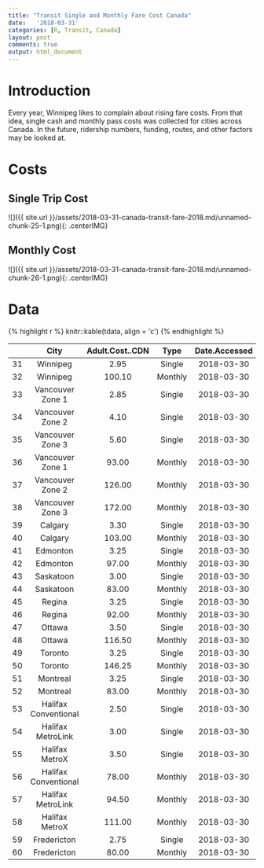```yaml
---
title: "Transit Single and Monthly Fare Cost Canada"
date:   '2018-03-31'
categories: [R, Transit, Canada]
layout: post
comments: true
output: html_document
---
```


# Introduction

Every year, Winnipeg likes to complain about rising fare costs.  From that idea, single cash and monthly pass costs was collected for cities across Canada.  In the future, ridership numbers, funding, routes, and other factors may be looked at.

# Costs



## Single Trip Cost

![]({{ site.url }}/assets/2018-03-31-canada-transit-fare-2018.md/unnamed-chunk-25-1.png){: .centerIMG}

## Monthly Cost

![]({{ site.url }}/assets/2018-03-31-canada-transit-fare-2018.md/unnamed-chunk-26-1.png){: .centerIMG}

# Data


{% highlight r %}
knitr::kable(tdata, align = 'c')
{% endhighlight %}

<div class="table-wrapper" markdown="block">

|   |         City         | Adult.Cost..CDN |  Type   | Date.Accessed |                                                                            Fare.Site                                                                             | Year |
|:--|:--------------------:|:---------------:|:-------:|:-------------:|:----------------------------------------------------------------------------------------------------------------------------------------------------------------:|:----:|
|31 |       Winnipeg       |      2.95       | Single  |  2018-03-30   |                                              [Link](http://winnipegtransit.com/en/fares/say-hello-to-peggo/transit-fares/)                                               | 2018 |
|32 |       Winnipeg       |     100.10      | Monthly |  2018-03-30   |                                              [Link](http://winnipegtransit.com/en/fares/say-hello-to-peggo/transit-fares/  )                                             | 2018 |
|33 |   Vancouver Zone 1   |      2.85       | Single  |  2018-03-30   |                                                   [Link](https://www.translink.ca/Fares-and-Passes/Single-Fares.aspx)                                                    | 2018 |
|34 |   Vancouver Zone 2   |      4.10       | Single  |  2018-03-30   |                                                   [Link](https://www.translink.ca/Fares-and-Passes/Single-Fares.aspx)                                                    | 2018 |
|35 |   Vancouver Zone 3   |      5.60       | Single  |  2018-03-30   |                                                   [Link](https://www.translink.ca/Fares-and-Passes/Single-Fares.aspx)                                                    | 2018 |
|36 |   Vancouver Zone 1   |      93.00      | Monthly |  2018-03-30   |                                                   [Link](https://www.translink.ca/Fares-and-Passes/Monthly-Pass.aspx)                                                    | 2018 |
|37 |   Vancouver Zone 2   |     126.00      | Monthly |  2018-03-30   |                                                   [Link](https://www.translink.ca/Fares-and-Passes/Monthly-Pass.aspx)                                                    | 2018 |
|38 |   Vancouver Zone 3   |     172.00      | Monthly |  2018-03-30   |                                                   [Link](https://www.translink.ca/Fares-and-Passes/Monthly-Pass.aspx)                                                   | 2018 |
|39 |       Calgary        |      3.30       | Single  |  2018-03-30   | [Link](http://www.calgary.ca/CFOD/Finance/Pages/Plans-Budgets-and-Financial-Reports/user-fees-and-rates.aspx?redirect=/ca/fs/pages/plans-budgets-and-financial-reports/) | 2018 |
|40 |       Calgary        |     103.00      | Monthly |  2018-03-30   | [Link](http://www.calgary.ca/CFOD/Finance/Pages/Plans-Budgets-and-Financial-Reports/user-fees-and-rates.aspx?redirect=/ca/fs/pages/plans-budgets-and-financial-reports/) | 2018 |
|41 |       Edmonton       |      3.25       | Single  |  2018-03-30   |                                                          [Link](https://www.edmonton.ca/ets/fares-passes.aspx)                                                           | 2018 |
|42 |       Edmonton       |      97.00      | Monthly |  2018-03-30   |                                                          [Link](https://www.edmonton.ca/ets/fares-passes.aspx)                                                           | 2018 |
|43 |      Saskatoon       |      3.00       | Single  |  2018-03-30   |                                                            [Link](https://transit.saskatoon.ca/fares-passes)                                                             | 2018 |
|44 |      Saskatoon       |      83.00      | Monthly |  2018-03-30   |                                                 [Link](https://transit.saskatoon.ca/fares-passes/monthly-annual-passes)                                                  | 2018 |
|45 |        Regina        |      3.25       | Single  |  2018-03-30   |                                        [Link](https://www.regina.ca/residents/transit-services/regina-transit/choose-your-fare/)                                         | 2018 |
|46 |        Regina        |      92.00      | Monthly |  2018-03-30   |                                        [Link](https://www.regina.ca/residents/transit-services/regina-transit/choose-your-fare/)                                         | 2018 |
|47 |        Ottawa        |      3.50       | Single  |  2018-03-30   |                                                        [Link](http://www.octranspo.com/tickets-and-passes/fares)                                                         | 2018 |
|48 |        Ottawa        |     116.50      | Monthly |  2018-03-30   |                                                        [Link](http://www.octranspo.com/tickets-and-passes/fares)                                                         | 2018 |
|49 |       Toronto        |      3.25       | Single  |  2018-03-30   |                                                      [Link](https://www.ttc.ca/Fares_and_passes/Prices/Prices.jsp)                                                       | 2018 |
|50 |       Toronto        |     146.25      | Monthly |  2018-03-30   |                                                      [Link](https://www.ttc.ca/Fares_and_passes/Prices/Prices.jsp)                                                       | 2018 |
|51 |       Montreal       |      3.25       | Single  |  2018-03-30   |                                                      [Link](http://www.stm.info/en/info/fares/transit-fares/1-trip)                                                      | 2018 |
|52 |       Montreal       |      83.00      | Monthly |  2018-03-30   |                                                   [Link](http://www.stm.info/en/info/fares/transit-fares/monthly-pass)                                                   | 2018 |
|53 | Halifax Conventional |      2.50       | Single  |  2018-03-30   |                                            [Link](https://www.halifax.ca/transportation/halifax-transit/fares-tickets-passes)                                            | 2018 |
|54 |  Halifax MetroLink   |      3.00       | Single  |  2018-03-30   |                                            [Link](https://www.halifax.ca/transportation/halifax-transit/fares-tickets-passes)                                            | 2018 |
|55 |    Halifax MetroX    |      3.50       | Single  |  2018-03-30   |                                            [Link](https://www.halifax.ca/transportation/halifax-transit/fares-tickets-passes)                                            | 2018 |
|56 | Halifax Conventional |      78.00      | Monthly |  2018-03-30   |                                            [Link](https://www.halifax.ca/transportation/halifax-transit/fares-tickets-passes)                                            | 2018 |
|57 |  Halifax MetroLink   |      94.50      | Monthly |  2018-03-30   |                                            [Link](https://www.halifax.ca/transportation/halifax-transit/fares-tickets-passes)                                            | 2018 |
|58 |    Halifax MetroX    |     111.00      | Monthly |  2018-03-30   |                                            [Link](https://www.halifax.ca/transportation/halifax-transit/fares-tickets-passes)                                            | 2018 |
|59 |     Fredericton      |      2.75       | Single  |  2018-03-30   |                                                            [Link](http://www.fredericton.ca/en/transit/fares)                                                            | 2018 |
|60 |     Fredericton      |      80.00      | Monthly |  2018-03-30   |                                                            [Link](http://www.fredericton.ca/en/transit/fares)                                                            | 2018 |

</div>